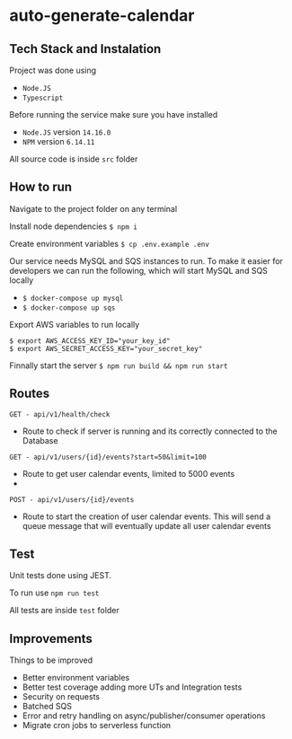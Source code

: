 # auto-generate-calendar

## Tech Stack and Instalation

Project was done using 

- `Node.JS`
- `Typescript`

Before running the service make sure you have installed

- `Node.JS` version  `14.16.0`
- `NPM` version  `6.14.11`

All source code is inside `src` folder

## How to run

Navigate to the project folder on any terminal

Install node dependencies
`$ npm i`

Create environment variables
`$ cp .env.example .env`

Our service needs MySQL and SQS instances to run. To make it easier for developers we can run the following, which will start MySQL and SQS locally

- `$ docker-compose up mysql`
- `$ docker-compose up sqs`

Export AWS variables to run locally

```
$ export AWS_ACCESS_KEY_ID="your_key_id"
$ export AWS_SECRET_ACCESS_KEY="your_secret_key"
```

Finnally start the server
`$ npm run build && npm run start`

## Routes

`GET - api/v1/health/check`

- Route to check if server is running and its correctly connected to the Database

`GET - api/v1/users/{id}/events?start=50&limit=100`

- Route to get user calendar events, limited to 5000 events
- 
`POST - api/v1/users/{id}/events`

- Route to start the creation of user calendar events. This will send a queue message that will eventually update all user calendar events

## Test

Unit tests done using JEST.

To run use `npm run test`

All tests are inside `test` folder

## Improvements

Things to be improved

- Better environment variables
- Better test coverage adding more UTs and Integration tests
- Security on requests
- Batched SQS
- Error and retry handling on async/publisher/consumer operations
- Migrate cron jobs to serverless function